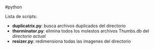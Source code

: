 #python

Lista de scripts:

* **duplicatrix.py**: busca archivos duplicados del directorio
* **therminator.py**: elimina todos los molestos archivos Thumbs.db del *directorio actual* 
* **resizer.py**: redimensiona todas las imagenes del directorio
